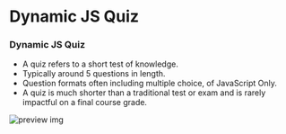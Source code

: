 # Dynamic JS Quiz
### Dynamic JS Quiz

- A quiz refers to a short test of knowledge.
- Typically around 5 questions in length.
- Question formats often including multiple choice, of JavaScript Only.
- A quiz is much shorter than a traditional test or exam and is rarely impactful on a final course grade.


![preview img](/ICIP_SIP/Quiz_App/preview.png)
